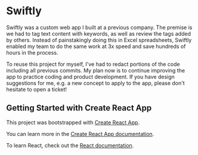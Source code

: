 # Swiftly

Swiftly was a custom web app I built at a previous company. The premise is we had to tag text content with keywords, as well as review the tags added by others. Instead of painstakingly doing this in Excel spreadsheets, Swiftly enabled my team to do the same work at 3x speed and save hundreds of hours in the process.

To reuse this project for myself, I've had to redact portions of the code including all previous commits. My plan now is to continue improving the app to practice coding and product development. If you have design suggestions for me, e.g. a new concept to apply to the app, please don't hesitate to open a ticket!

## Getting Started with Create React App

This project was bootstrapped with [Create React App](https://github.com/facebook/create-react-app).

You can learn more in the [Create React App documentation](https://facebook.github.io/create-react-app/docs/getting-started).

To learn React, check out the [React documentation](https://react.dev/).
